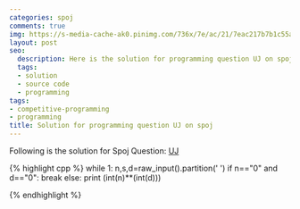 ```yaml
---
categories: spoj
comments: true
img: https://s-media-cache-ak0.pinimg.com/736x/7e/ac/21/7eac217b7b1c55ab7fd56758e4e181be.jpg
layout: post
seo:
  description: Here is the solution for programming question UJ on spoj
  tags:
  - solution
  - source code
  - programming
tags:
- competitive-programming
- programming
title: Solution for programming question UJ on spoj
---
```


Following is the solution for Spoj Question: [UJ](http://www.spoj.com/problems/UJ/)

{% highlight cpp %}
while 1:
	n,s,d=raw_input().partition(' ')
	if n=="0" and d=="0":
		break
	else:
		print (int(n)**(int(d)))

{% endhighlight %}